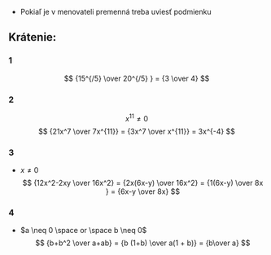 - Pokiaľ je v menovateli premenná treba uviesť podmienku
## Krátenie:
### 1
$$
{15^{/5} \over 20^{/5} } = {3 \over 4}
$$
### 2
$$
x^{11} \neq 0
$$
$$
{21x^7 \over 7x^{11}} = {3x^7 \over x^{11}} = 3x^{-4}
$$
### 3
- $x \neq 0$
$$
{12x^2-2xy \over 16x^2} = {2x(6x-y) \over 16x^2} = {1(6x-y) \over 8x } = {6x-y \over 8x}
$$
### 4
- $a \neq 0 \space or \space b \neq 0$
$$
{b+b^2 \over a+ab} = {b (1+b) \over a(1 + b)} = {b\over a}
$$